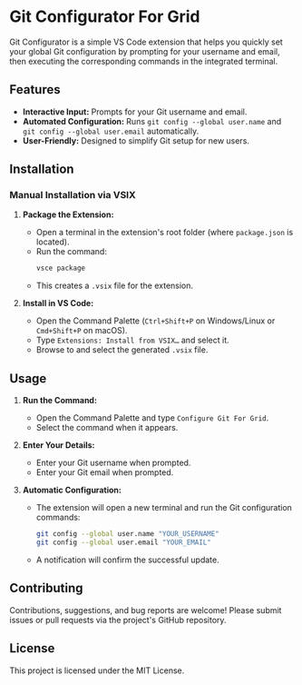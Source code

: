 # Git Configurator For Grid

Git Configurator is a simple VS Code extension that helps you quickly set your global Git configuration by prompting for your username and email, then executing the corresponding commands in the integrated terminal.

## Features

- **Interactive Input:** Prompts for your Git username and email.
- **Automated Configuration:** Runs `git config --global user.name` and `git config --global user.email` automatically.
- **User-Friendly:** Designed to simplify Git setup for new users.

## Installation

### Manual Installation via VSIX

1. **Package the Extension:**
   - Open a terminal in the extension's root folder (where `package.json` is located).
   - Run the command:
     ```bash
     vsce package
     ```
   - This creates a `.vsix` file for the extension.

2. **Install in VS Code:**
   - Open the Command Palette (`Ctrl+Shift+P` on Windows/Linux or `Cmd+Shift+P` on macOS).
   - Type `Extensions: Install from VSIX…` and select it.
   - Browse to and select the generated `.vsix` file.

## Usage

1. **Run the Command:**
   - Open the Command Palette and type `Configure Git For Grid`.
   - Select the command when it appears.

2. **Enter Your Details:**
   - Enter your Git username when prompted.
   - Enter your Git email when prompted.

3. **Automatic Configuration:**
   - The extension will open a new terminal and run the Git configuration commands:
     ```bash
     git config --global user.name "YOUR_USERNAME"
     git config --global user.email "YOUR_EMAIL"
     ```
   - A notification will confirm the successful update.

## Contributing

Contributions, suggestions, and bug reports are welcome! Please submit issues or pull requests via the project's GitHub repository.

## License

This project is licensed under the MIT License.